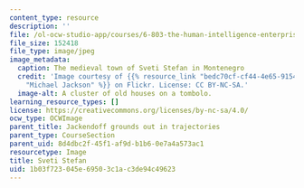 ```yaml
---
content_type: resource
description: ''
file: /ol-ocw-studio-app/courses/6-803-the-human-intelligence-enterprise-spring-2019/1b03f723045e69503c1ac3de94c49623_6-803s19-sveti-stefan.jpg
file_size: 152418
file_type: image/jpeg
image_metadata:
  caption: The medieval town of Sveti Stefan in Montenegro
  credit: 'Image courtesy of {{% resource_link "bedc70cf-cf44-4e65-9154-da87cdbffabd"
    "Michael Jackson" %}} on Flickr. License: CC BY-NC-SA.'
  image-alt: A cluster of old houses on a tombolo.
learning_resource_types: []
license: https://creativecommons.org/licenses/by-nc-sa/4.0/
ocw_type: OCWImage
parent_title: Jackendoff grounds out in trajectories
parent_type: CourseSection
parent_uid: 8d4dbc2f-45f1-af9d-b1b6-0e7a4a573ac1
resourcetype: Image
title: Sveti Stefan
uid: 1b03f723-045e-6950-3c1a-c3de94c49623
---
```

